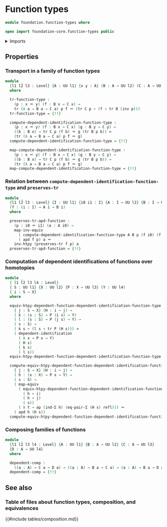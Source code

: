 # Function types

```agda
module foundation.function-types where

open import foundation-core.function-types public
```

<details><summary>Imports</summary>

```agda
open import foundation.action-on-identifications-dependent-functions
open import foundation.action-on-identifications-functions
open import foundation.dependent-pair-types
open import foundation.function-extensionality
open import foundation.homotopy-induction
open import foundation.universe-levels

open import foundation-core.dependent-identifications
open import foundation-core.equality-dependent-pair-types
open import foundation-core.equivalences
open import foundation-core.homotopies
open import foundation-core.identity-types
open import foundation-core.transport-along-identifications
```

</details>

## Properties

### Transport in a family of function types

```agda
module _
  {l1 l2 l3 : Level} {A : UU l1} {x y : A} (B : A → UU l2) (C : A → UU l3)
  where

  tr-function-type :
    (p : x ＝ y) (f : B x → C x) →
    tr (λ a → B a → C a) p f ＝ (tr C p ∘ (f ∘ tr B (inv p)))
  tr-function-type = {!!}

  compute-dependent-identification-function-type :
    (p : x ＝ y) (f : B x → C x) (g : B y → C y) →
    ((b : B x) → tr C p (f b) ＝ g (tr B p b)) ≃
    (tr (λ a → B a → C a) p f ＝ g)
  compute-dependent-identification-function-type = {!!}

  map-compute-dependent-identification-function-type :
    (p : x ＝ y) (f : B x → C x) (g : B y → C y) →
    ((b : B x) → tr C p (f b) ＝ g (tr B p b)) →
    (tr (λ a → B a → C a) p f ＝ g)
  map-compute-dependent-identification-function-type = {!!}
```

### Relation between `compute-dependent-identification-function-type` and `preserves-tr`

```agda
module _
  {l1 l2 l3 : Level} {I : UU l1} {i0 i1 : I} {A : I → UU l2} {B : I → UU l3}
  (f : (i : I) → A i → B i)
  where

  preserves-tr-apd-function :
    (p : i0 ＝ i1) (a : A i0) →
    map-inv-equiv
      ( compute-dependent-identification-function-type A B p (f i0) (f i1))
      ( apd f p) a ＝
    inv-htpy (preserves-tr f p) a
  preserves-tr-apd-function = {!!}
```

### Computation of dependent identifications of functions over homotopies

```agda
module _
  { l1 l2 l3 l4 : Level}
  { S : UU l1} {X : UU l2} {P : X → UU l3} (Y : UU l4)
  { i : S → X}
  where

  equiv-htpy-dependent-function-dependent-identification-function-type :
    { j : S → X} (H : i ~ j) →
    ( k : (s : S) → P (i s) → Y)
    ( l : (s : S) → P (j s) → Y) →
    ( s : S) →
    ( k s ~ (l s ∘ tr P (H s))) ≃
    ( dependent-identification
      ( λ x → P x → Y)
      ( H s)
      ( k s)
      ( l s))
  equiv-htpy-dependent-function-dependent-identification-function-type = {!!}

  compute-equiv-htpy-dependent-function-dependent-identification-function-type :
    { j : S → X} (H : i ~ j) →
    ( h : (x : X) → P x → Y) →
    ( s : S) →
    ( map-equiv
      ( equiv-htpy-dependent-function-dependent-identification-function-type H
        ( h ∘ i)
        ( h ∘ j)
        ( s))
      ( λ t → ap (ind-Σ h) (eq-pair-Σ (H s) refl))) ＝
    ( apd h (H s))
  compute-equiv-htpy-dependent-function-dependent-identification-function-type = {!!}
```

### Composing families of functions

```agda
module _
  {l1 l2 l3 l4 : Level} {A : UU l1} {B : A → UU l2} {C : A → UU l3}
  {D : A → UU l4}
  where

  dependent-comp :
    ((a : A) → C a → D a) → ((a : A) → B a → C a) → (a : A) → B a → D a
  dependent-comp = {!!}
```

## See also

### Table of files about function types, composition, and equivalences

{{#include tables/composition.md}}
